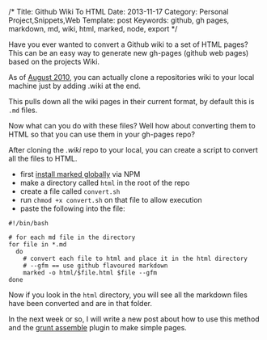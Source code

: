 /*
Title: Github Wiki To HTML
Date: 2013-11-17
Category: Personal Project,Snippets,Web
Template: post
Keywords: github, gh pages, markdown, md, wiki, html, marked, node, export
*/

Have you ever wanted to convert a Github wiki to a set of HTML pages? This can be an easy way to generate new gh-pages (github web pages) based on the projects Wiki.

As of [August 2010](https://github.com/blog/699-making-github-more-open-git-backed-wikis), you can actually clone a repositories wiki to your local machine just by adding .wiki at the end.

This pulls down all the wiki pages in their current format, by default this is `.md` files.

Now what can you do with these files? Well how about converting them to HTML so that you can use them in your gh-pages repo?

After cloning the *.wiki* repo to your local, you can create a script to convert all the files to HTML.

* first [install marked globally](https://github.com/chjj/marked) via NPM
* make a directory called `html` in the root of the repo
* create a file called `convert.sh`
* run `chmod +x convert.sh` on that file to allow execution
* paste the following into the file:

```shell
#!/bin/bash

# for each md file in the directory
for file in *.md
  do
    # convert each file to html and place it in the html directory
    # --gfm == use github flavoured markdown
    marked -o html/$file.html $file --gfm
done
```

Now if you look in the `html` directory, you will see all the markdown files have been converted and are in that folder.

In the next week or so, I will write a new post about how to use this method and the [grunt assemble](https://github.com/assemble/assemble "Grunt Assemble Project") plugin to make simple pages.
